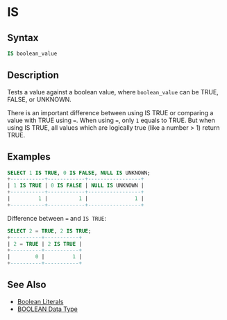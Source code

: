 # IS

## Syntax

```sql
IS boolean_value
```

## Description

Tests a value against a boolean value, where `boolean_value` can be
TRUE, FALSE, or UNKNOWN.

There is an important difference between using IS TRUE or comparing a value with TRUE using `=`. When using `=`, only `1` equals to TRUE. But when using IS TRUE, all values which are logically true (like a number &gt; 1) return TRUE.

## Examples

```sql
SELECT 1 IS TRUE, 0 IS FALSE, NULL IS UNKNOWN;
+-----------+------------+-----------------+
| 1 IS TRUE | 0 IS FALSE | NULL IS UNKNOWN |
+-----------+------------+-----------------+
|         1 |          1 |               1 |
+-----------+------------+-----------------+
```

Difference between `=` and `IS TRUE`:

```sql
SELECT 2 = TRUE, 2 IS TRUE;
+----------+-----------+
| 2 = TRUE | 2 IS TRUE |
+----------+-----------+
|        0 |         1 |
+----------+-----------+
```

## See Also

- [Boolean Literals](/sql-statements-structure/sql-language-structure/sql-language-structure-boolean-literals/)
- [BOOLEAN Data Type](/columns-storage-engines-and-plugins/data-types/data-types-numeric-data-types/boolean/)